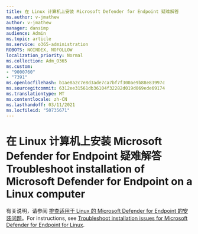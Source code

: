 ```yaml
---
title: 在 Linux 计算机上安装 Microsoft Defender for Endpoint 疑难解答
ms.author: v-jmathew
author: v-jmathew
manager: dansimp
audience: Admin
ms.topic: article
ms.service: o365-administration
ROBOTS: NOINDEX, NOFOLLOW
localization_priority: Normal
ms.collection: Adm_O365
ms.custom:
- "9000760"
- "7391"
ms.openlocfilehash: b1ae8a2c7e8d3ade7ca7bf7f300ae9b88e83997c
ms.sourcegitcommit: 6312ee31561db36104f32282d019d069ede69174
ms.translationtype: MT
ms.contentlocale: zh-CN
ms.lasthandoff: 03/11/2021
ms.locfileid: "50735671"
---
```

# <a name="troubleshoot-installation-of-microsoft-defender-for-endpoint-on-a-linux-computer"></a><span data-ttu-id="6091d-102">在 Linux 计算机上安装 Microsoft Defender for Endpoint 疑难解答</span><span class="sxs-lookup"><span data-stu-id="6091d-102">Troubleshoot installation of Microsoft Defender for Endpoint on a Linux computer</span></span>

<span data-ttu-id="6091d-103">有关说明，请参阅 [排查适用于 Linux 的 Microsoft Defender for Endpoint 的安装问题](https://go.microsoft.com/fwlink/?linkid=2144673)。</span><span class="sxs-lookup"><span data-stu-id="6091d-103">For instructions, see [Troubleshoot installation issues for Microsoft Defender for Endpoint for Linux](https://go.microsoft.com/fwlink/?linkid=2144673).</span></span>
